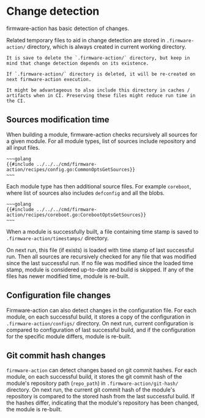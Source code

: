# Change detection

firmware-action has basic detection of changes.

Related temporary files to aid in change detection are stored in `.firmware-action/` directory, which is always created in current working directory.

```admonish note
It is save to delete the `.firmware-action/` directory, but keep in mind that change detection depends on its existence.

If `.firmware-action/` directory is deleted, it will be re-created on next firmware-action execution.

It might be advantageous to also include this directory in caches / artifacts when in CI. Preserving these files might reduce run time in the CI.
```


## Sources modification time

When building a module, firmware-action checks recursively all sources for a given module. For all module types, list of sources include repository and all input files.

```admonish example collapsible=true title="Code snippet: Common sources"
~~~golang
{{#include ../../../cmd/firmware-action/recipes/config.go:CommonOptsGetSources}}
~~~
```

Each module type has then additional source files. For example `coreboot`, where list of sources also includes `defconfig` and all the blobs.
```admonish example collapsible=true title="Code snippet: Additional coreboot sources"
~~~golang
{{#include ../../../cmd/firmware-action/recipes/coreboot.go:CorebootOptsGetSources}}
~~~
```

When a module is successfully built, a file containing time stamp is saved to `.firmware-action/timestamps/` directory.

On next run, this file (if exists) is loaded with time stamp of last successful run. Then all sources are recursively checked for any file that was modified since the last successful run. If no file was modified since the loaded time stamp, module is considered up-to-date and build is skipped. If any of the files has newer modified time, module is re-built.


## Configuration file changes

Firmware-action can also detect changes in the configuration file. For each module, on each successful build, it stores a copy of the configuration in `.firmware-action/configs/` directory. On next run, current configuration is compared to configuration of last successful build, and if the configuration for the specific module differs, module is re-built.


## Git commit hash changes

`firmware-action` can detect changes based on git commit hashes. For each module, on each successful build, it stores the git commit hash of the module's repository path (`repo_path`) in `.firmware-action/git-hash/` directory. On next run, the current git commit hash of the module's repository is compared to the stored hash from the last successful build. If the hashes differ, indicating that the module's repository has been changed, the module is re-built.
